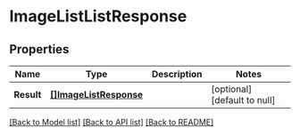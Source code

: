 # ImageListListResponse

## Properties
Name | Type | Description | Notes
------------ | ------------- | ------------- | -------------
**Result** | [**[]ImageListResponse**](ImageList-response.md) |  | [optional] [default to null]

[[Back to Model list]](../README.md#documentation-for-models) [[Back to API list]](../README.md#documentation-for-api-endpoints) [[Back to README]](../README.md)


